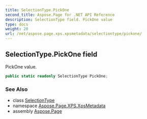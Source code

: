 ```yaml
---
title: SelectionType.PickOne
second_title: Aspose.Page for .NET API Reference
description: SelectionType field. PickOne value
type: docs
weight: 20
url: /net/aspose.page.xps.xpsmetadata/selectiontype/pickone/
---
```

## SelectionType.PickOne field

PickOne value.

```csharp
public static readonly SelectionType PickOne;
```

### See Also

* class [SelectionType](../)
* namespace [Aspose.Page.XPS.XpsMetadata](../../selectiontype/)
* assembly [Aspose.Page](../../../)


